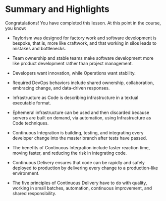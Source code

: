 # Summary and Highlights
Congratulations! You have completed this lesson. At this point in the course, you know: 

- Taylorism was designed for factory work and software development is bespoke, that is, more like craftwork, and that working in silos leads to mistakes and bottlenecks. 

- Team ownership and stable teams make software development more like product development rather than project management. 

- Developers want innovation, while Operations want stability. 

- Required DevOps behaviors include shared ownership, collaboration, embracing change, and data-driven responses. 

- Infrastructure as Code is describing infrastructure in a textual executable format. 

- Ephemeral infrastructure can be used and then discarded because servers are built on demand, via automation, using Infrastructure as Code techniques. 

- Continuous Integration is building, testing, and integrating every developer change into the master branch after tests have passed. 

- The benefits of Continuous Integration include faster reaction time, moving faster, and reducing the risk in integrating code. 

- Continuous Delivery ensures that code can be rapidly and safely deployed to production by delivering every change to a production-like environment. 

- The five principles of Continuous Delivery have to do with quality, working in small batches, automation, continuous improvement, and shared responsibility.